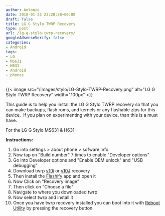 ```yaml
---
author: Antonio
date: 2018-01-23 23:28:58+00:00
draft: false
title: LG G Stylo TWRP Recovery
type: post
url: /lg-g-stylo-twrp-recovery/
googleAdsenseVerify: false
categories:
- Android
tags:
- LG
- MS631
- H631
- Android
- phones
---
```


{{< image src="/images/stylo/LG-Stylo-TWRP-Recovery.png" alt="LG G Stylo TWRP Recovery" width="100px" >}}

This guide is to help you install the LG G Stylo TWRP recovery so that you can make backups, flash roms, and kernels or any flashable zips for this device.  If you plan on experimenting with your device, than this is a must have.

<!--more-->

For the LG G Stylo MS631 & H631

**Instructions:**

1. Go into settings > about phone > sofware info
2. Now tap on "Build number" 7 times to enable "Developer options"
3. Go into Developer options and "Enable OEM unlock" and "USB debugging"
4. Download twrp <a href="http://forum.xda-developers.com/showpost.php?p=61617167&postcount=515" target="_blank">v10i</a> or <a href="http://androidforums.com/threads/h631-ms631-twrp-2-8-7-0-touch-recovery-lg-g-stylo.926967/page-3#post-7093724" target="_blank">v10J</a> recovery
5. Then install the <a href="https://play.google.com/store/apps/details?id=com.cgollner.flashify" target="_blank">Flashify</a> app and open it
6. Now Click on "Recovery image"
7. Then click on "Choose a file"
8. Navigate to where you downloaded twrp
9. Now select twrp and install it
10. Once you have twrp recovery installed you can boot into it with <a href="https://play.google.com/store/apps/details?id=gt.reboot.utility" target="_blank">Reboot Utility</a> by pressing the recovery button.
